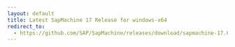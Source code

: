 ```yaml
---
layout: default
title: Latest SapMachine 17 Release for windows-x64
redirect_to:
  - https://github.com/SAP/SapMachine/releases/download/sapmachine-17.0.7/sapmachine-jdk-17.0.7_windows-x64_bin.zip
---
```

